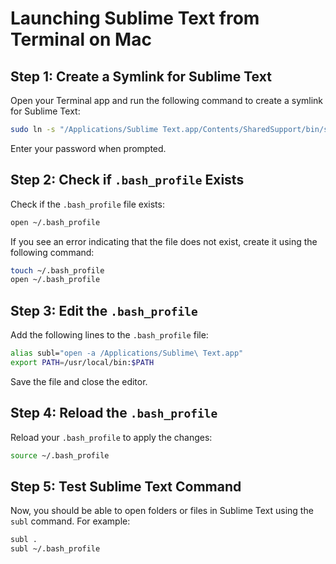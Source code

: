 # Launching Sublime Text from Terminal on Mac

## Step 1: Create a Symlink for Sublime Text

Open your Terminal app and run the following command to create a symlink for Sublime Text:

```sh
sudo ln -s "/Applications/Sublime Text.app/Contents/SharedSupport/bin/subl" /usr/local/bin/sublime
```

Enter your password when prompted.

## Step 2: Check if `.bash_profile` Exists

Check if the `.bash_profile` file exists:

```sh
open ~/.bash_profile
```

If you see an error indicating that the file does not exist, create it using the following command:

```sh
touch ~/.bash_profile
open ~/.bash_profile
```

## Step 3: Edit the `.bash_profile`

Add the following lines to the `.bash_profile` file:

```sh
alias subl="open -a /Applications/Sublime\ Text.app"
export PATH=/usr/local/bin:$PATH
```

Save the file and close the editor.

## Step 4: Reload the `.bash_profile`

Reload your `.bash_profile` to apply the changes:

```sh
source ~/.bash_profile
```

## Step 5: Test Sublime Text Command

Now, you should be able to open folders or files in Sublime Text using the `subl` command. For example:

```sh
subl .
subl ~/.bash_profile
```
